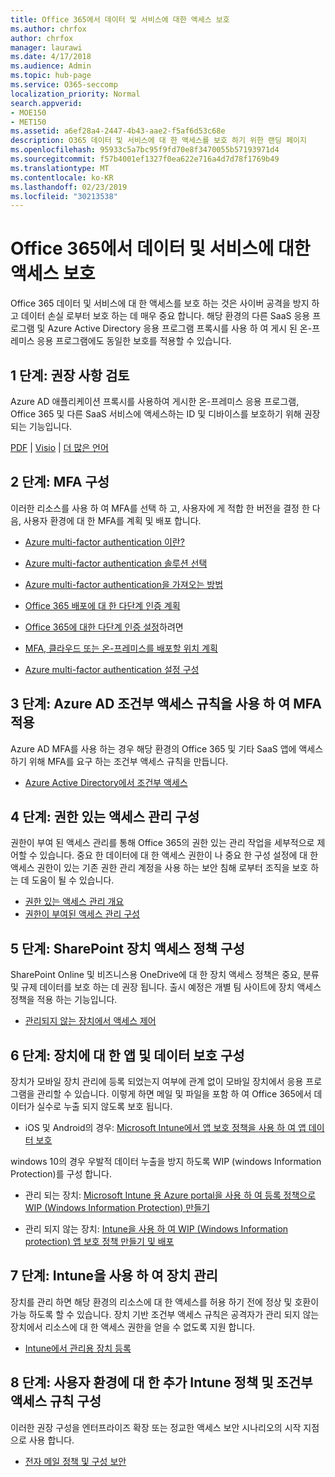 ```yaml
---
title: Office 365에서 데이터 및 서비스에 대한 액세스 보호
ms.author: chrfox
author: chrfox
manager: laurawi
ms.date: 4/17/2018
ms.audience: Admin
ms.topic: hub-page
ms.service: O365-seccomp
localization_priority: Normal
search.appverid:
- MOE150
- MET150
ms.assetid: a6ef28a4-2447-4b43-aae2-f5af6d53c68e
description: O365 데이터 및 서비스에 대 한 액세스를 보호 하기 위한 랜딩 페이지
ms.openlocfilehash: 95933c5a7bc95f9fd70e8f3470055b57193971d4
ms.sourcegitcommit: f57b4001ef1327f0ea622e716a4d7d78f1769b49
ms.translationtype: MT
ms.contentlocale: ko-KR
ms.lasthandoff: 02/23/2019
ms.locfileid: "30213538"
---
```

# <a name="protect-access-to-data-and-services-in-office-365"></a>Office 365에서 데이터 및 서비스에 대한 액세스 보호

Office 365 데이터 및 서비스에 대 한 액세스를 보호 하는 것은 사이버 공격을 방지 하 고 데이터 손실 로부터 보호 하는 데 매우 중요 합니다. 해당 환경의 다른 SaaS 응용 프로그램 및 Azure Active Directory 응용 프로그램 프록시를 사용 하 여 게시 된 온-프레미스 응용 프로그램에도 동일한 보호를 적용할 수 있습니다.
  
## <a name="step-1-review-recommendations"></a>1 단계: 권장 사항 검토

Azure AD 애플리케이션 프록시를 사용하여 게시한 온-프레미스 응용 프로그램, Office 365 및 다른 SaaS 서비스에 액세스하는 ID 및 디바이스를 보호하기 위해 권장되는 기능입니다.
  
[PDF](https://go.microsoft.com/fwlink/p/?linkid=841656) | [Visio](https://go.microsoft.com/fwlink/p/?linkid=841657) | [더 많은 언어](https://www.microsoft.com/download/details.aspx?id=55032)
  
## <a name="step-2-configure-mfa"></a>2 단계: MFA 구성

이러한 리소스를 사용 하 여 MFA를 선택 하 고, 사용자에 게 적합 한 버전을 결정 한 다음, 사용자 환경에 대 한 MFA를 계획 및 배포 합니다.
  
- [Azure multi-factor authentication 이란?](https://docs.microsoft.com/azure/multi-factor-authentication/multi-factor-authentication)
    
- [Azure multi-factor authentication 솔루션 선택](https://docs.microsoft.com/azure/multi-factor-authentication/multi-factor-authentication-get-started)
    
- [Azure multi-factor authentication을 가져오는 방법](https://docs.microsoft.com/azure/multi-factor-authentication/multi-factor-authentication-versions-plans)
    
- [Office 365 배포에 대 한 다단계 인증 계획](https://support.office.com/article/043807b2-21db-4d5c-b430-c8a6dee0e6ba)
    
- [Office 365에 대한 다단계 인증 설정](https://support.office.com/article/8f0454b2-f51a-4d9c-bcde-2c48e41621c6)하려면
    
- [MFA, 클라우드 또는 온-프레미스를 배포할 위치 계획](https://docs.microsoft.com/azure/multi-factor-authentication/multi-factor-authentication-get-started)
    
- [Azure multi-factor authentication 설정 구성](https://docs.microsoft.com/azure/multi-factor-authentication/multi-factor-authentication-whats-next)
    
## <a name="step-3-enforce-mfa-with-azure-ad-conditional-access-rules"></a>3 단계: Azure AD 조건부 액세스 규칙을 사용 하 여 MFA 적용

Azure AD MFA를 사용 하는 경우 해당 환경의 Office 365 및 기타 SaaS 앱에 액세스 하기 위해 MFA를 요구 하는 조건부 액세스 규칙을 만듭니다.
  
- [Azure Active Directory에서 조건부 액세스](https://docs.microsoft.com/azure/active-directory/active-directory-conditional-access-azure-portal)
    
## <a name="step-4-configure-privileged-access-management"></a>4 단계: 권한 있는 액세스 관리 구성

권한이 부여 된 액세스 관리를 통해 Office 365의 권한 있는 관리 작업을 세부적으로 제어할 수 있습니다.  중요 한 데이터에 대 한 액세스 권한이 나 중요 한 구성 설정에 대 한 액세스 권한이 있는 기존 권한 관리 계정을 사용 하는 보안 침해 로부터 조직을 보호 하는 데 도움이 될 수 있습니다.

- [권한 있는 액세스 관리 개요](privileged-access-management-overview.md)
- [권한이 부여된 액세스 관리 구성](privileged-access-management-configuration.md)

## <a name="step-5-configure-sharepoint-device-access-policies"></a>5 단계: SharePoint 장치 액세스 정책 구성

SharePoint Online 및 비즈니스용 OneDrive에 대 한 장치 액세스 정책은 중요, 분류 및 규제 데이터를 보호 하는 데 권장 됩니다. 출시 예정은 개별 팀 사이트에 장치 액세스 정책을 적용 하는 기능입니다.
  
- [관리되지 않는 장치에서 액세스 제어](https://support.office.com/article/Control-access-from-unmanaged-devices-5ae550c4-bd20-4257-847b-5c20fb053622?ui=en-US&amp;rs=en-US&amp;ad=US)
    
## <a name="step-6-configure-app-and-data-protection-for-devices"></a>6 단계: 장치에 대 한 앱 및 데이터 보호 구성

장치가 모바일 장치 관리에 등록 되었는지 여부에 관계 없이 모바일 장치에서 응용 프로그램을 관리할 수 있습니다. 이렇게 하면 메일 및 파일을 포함 하 여 Office 365에서 데이터가 실수로 누출 되지 않도록 보호 됩니다.
  
- iOS 및 Android의 경우: [Microsoft Intune에서 앱 보호 정책을 사용 하 여 앱 데이터 보호](https://docs.microsoft.com/intune-classic/deploy-use/protect-app-data-using-mobile-app-management-policies-with-microsoft-intune)
    
windows 10의 경우 우발적 데이터 누출을 방지 하도록 WIP (windows Information Protection)를 구성 합니다.
  
- 관리 되는 장치: [Microsoft Intune 용 Azure portal을 사용 하 여 등록 정책으로 WIP (Windows Information Protection) 만들기](https://docs.microsoft.com/windows/threat-protection/windows-information-protection/create-wip-policy-using-intune-azure)
    
- 관리 되지 않는 장치: [Intune을 사용 하 여 WIP (Windows Information protection) 앱 보호 정책 만들기 및 배포](https://docs.microsoft.com/intune/windows-information-protection-policy-create)
    
## <a name="step-7-manage-devices-with-intune"></a>7 단계: Intune을 사용 하 여 장치 관리

장치를 관리 하면 해당 환경의 리소스에 대 한 액세스를 허용 하기 전에 정상 및 호환이 가능 하도록 할 수 있습니다. 장치 기반 조건부 액세스 규칙은 공격자가 관리 되지 않는 장치에서 리소스에 대 한 액세스 권한을 얻을 수 없도록 지원 합니다.
  
- [Intune에서 관리용 장치 등록](https://docs.microsoft.com/intune-classic/deploy-use/enroll-devices-in-microsoft-intune)
    
## <a name="step-8-configure-additional-intune-policies-and-conditional-access-rules-for-your-environment"></a>8 단계: 사용자 환경에 대 한 추가 Intune 정책 및 조건부 액세스 규칙 구성

이러한 권장 구성을 엔터프라이즈 확장 또는 정교한 액세스 보안 시나리오의 시작 지점으로 사용 합니다.
  
- [전자 메일 정책 및 구성 보안](https://docs.microsoft.com/azure/active-directory/secure-email-introduction)
    

